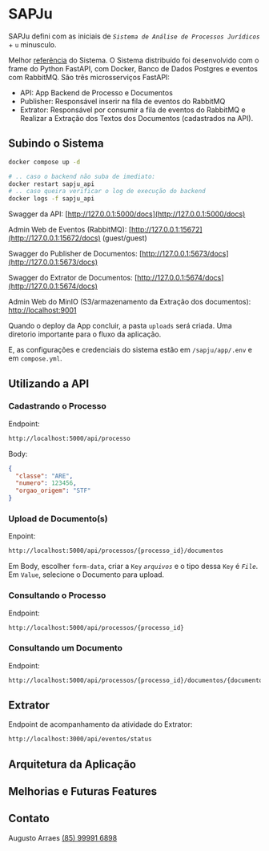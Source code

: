 # SAPJu

SAPJu defini com as iniciais de *`Sistema de Análise de Processos Jurídicos`* + `u` minusculo. 

Melhor [referência](desafio-python-developer.md) do Sistema. O Sistema distribuído foi desenvolvido com o frame do Python FastAPI, com Docker, Banco de Dados Postgres e eventos com RabbitMQ. São três microsserviços FastAPI:
- API: App Backend de Processo e Documentos
- Publisher: Responsável inserir na fila de eventos do RabbitMQ
- Extrator: Responsável por consumir a fila de eventos do RabbitMQ e Realizar a Extração dos Textos dos Documentos (cadastrados na API).


## Subindo o Sistema

```bash
docker compose up -d

# .. caso o backend não suba de imediato:
docker restart sapju_api
# .. caso queira verificar o log de execução do backend
docker logs -f sapju_api
```

Swagger da API: [http://127.0.0.1:5000/docs](http://127.0.0.1:5000/docs)

Admin Web de Eventos (RabbitMQ): [http://127.0.0.1:15672](http://127.0.0.1:15672/docs) (guest/guest)

Swagger do Publisher de Documentos: [http://127.0.0.1:5673/docs](http://127.0.0.1:5673/docs)

Swagger do Extrator de Documentos: [http://127.0.0.1:5674/docs](http://127.0.0.1:5674/docs)

Admin Web do MinIO (S3/armazenamento da Extração dos documentos): [http://localhost:9001](http://localhost:9001)

Quando o deploy da App concluir, a pasta `uploads` será criada. Uma diretorio importante para o fluxo da aplicação.

E, as configurações e credenciais do sistema estão em `/sapju/app/.env` e em `compose.yml`.


## Utilizando a API

### Cadastrando o Processo
Endpoint: 
~~~bash
http://localhost:5000/api/processo
~~~
Body:
``` json
{
  "classe": "ARE",
  "numero": 123456,
  "orgao_origem": "STF"
}
```

### Upload de Documento(s)
Enpoint:
~~~bash
http://localhost:5000/api/processos/{processo_id}/documentos
~~~
Em Body, escolher `form-data`, criar a `Key` *`arquivos`* e o tipo dessa `Key` é *`File`*. Em `Value`, selecione o Documento para upload.

### Consultando o Processo
Endpoint: 
~~~bash
http://localhost:5000/api/processos/{processo_id}
~~~

### Consultando um Documento
Endpoint: 
~~~bash
http://localhost:5000/api/processos/{processo_id}/documentos/{documento_id}/status
~~~


## Extrator
Endpoint de acompanhamento da atividade do Extrator:
~~~bash
http://localhost:3000/api/eventos/status
~~~

## Arquitetura da Aplicação



## Melhorias e Futuras Features



## Contato

Augusto Arraes
[(85) 99991 6898](https://wa.me/5585999916898)